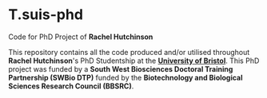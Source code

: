 # T.suis-phd
Code for PhD Project of **Rachel Hutchinson**

This repository contains all the code produced and/or utilised throughout **Rachel Hutchinson**'s PhD Studentship at the [**University of Bristol**](https://www.bristol.ac.uk/). This PhD project was funded by a **South West Biosciences Doctoral Training Partnership (SWBio DTP)** funded by the **Biotechnology and Biological Sciences Research Council (BBSRC)**.
